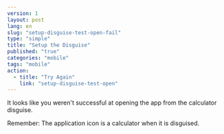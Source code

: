 ```yaml
---
version: 1
layout: post
lang: en
slug: "setup-disguise-test-open-fail"
type: "simple"
title: "Setup the Disguise"
published: "true"
categories: "mobile"
tags: "mobile"
action: 
  - title: "Try Again"
    link: "setup-disguise-test-open"
---
```


It looks like you weren't successful at opening the app from the calculator disguise.

Remember: The application icon is a calculator when it is disguised.
